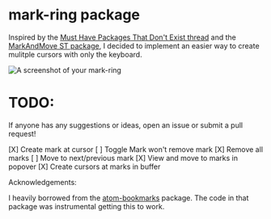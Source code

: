 # mark-ring package

Inspired by the [Must Have Packages That Don't Exist thread](https://discuss.atom.io/t/must-have-packages-that-dont-exist/12665) and the [MarkAndMove ST package](https://github.com/colinta/SublimeMarkAndMove), I decided to implement an easier way to create mulitple cursors with only the keyboard.

![A screenshot of your mark-ring]()

# TODO:

If anyone has any suggestions or ideas, open an issue or submit a pull request!

[X] Create mark at cursor
    [ ] Toggle Mark won't remove mark
[X] Remove all marks
[ ] Move to next/previous mark
[X] View and move to marks in popover
[X] Create cursors at marks in buffer

Acknowledgements:

I heavily borrowed from the [atom-bookmarks](https://github.com/atom/bookmarks) package. The code in that package was instrumental getting this to work.
